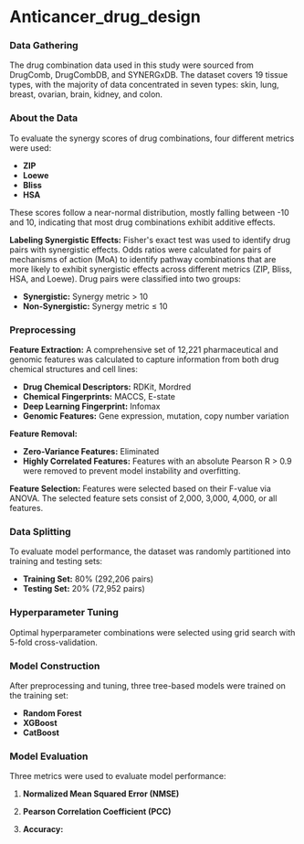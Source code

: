 # Anticancer_drug_design

### Data Gathering
The drug combination data used in this study were sourced from DrugComb, DrugCombDB, and SYNERGxDB. The dataset covers 19 tissue types, with the majority of data concentrated in seven types: skin, lung, breast, ovarian, brain, kidney, and colon.

### About the Data
To evaluate the synergy scores of drug combinations, four different metrics were used:
- **ZIP**
- **Loewe**
- **Bliss**
- **HSA**

These scores follow a near-normal distribution, mostly falling between -10 and 10, indicating that most drug combinations exhibit additive effects.

**Labeling Synergistic Effects:**
Fisher's exact test was used to identify drug pairs with synergistic effects. Odds ratios were calculated for pairs of mechanisms of action (MoA) to identify pathway combinations that are more likely to exhibit synergistic effects across different metrics (ZIP, Bliss, HSA, and Loewe). Drug pairs were classified into two groups:
- **Synergistic:** Synergy metric > 10
- **Non-Synergistic:** Synergy metric ≤ 10

### Preprocessing
**Feature Extraction:**
A comprehensive set of 12,221 pharmaceutical and genomic features was calculated to capture information from both drug chemical structures and cell lines:
- **Drug Chemical Descriptors:** RDKit, Mordred
- **Chemical Fingerprints:** MACCS, E-state
- **Deep Learning Fingerprint:** Infomax
- **Genomic Features:** Gene expression, mutation, copy number variation

**Feature Removal:**
- **Zero-Variance Features:** Eliminated
- **Highly Correlated Features:** Features with an absolute Pearson R > 0.9 were removed to prevent model instability and overfitting.

**Feature Selection:**
Features were selected based on their F-value via ANOVA. The selected feature sets consist of 2,000, 3,000, 4,000, or all features.

### Data Splitting
To evaluate model performance, the dataset was randomly partitioned into training and testing sets:
- **Training Set:** 80% (292,206 pairs)
- **Testing Set:** 20% (72,952 pairs)

### Hyperparameter Tuning
Optimal hyperparameter combinations were selected using grid search with 5-fold cross-validation.

### Model Construction
After preprocessing and tuning, three tree-based models were trained on the training set:
- **Random Forest**
- **XGBoost**
- **CatBoost**

### Model Evaluation
Three metrics were used to evaluate model performance:

1. **Normalized Mean Squared Error (NMSE)**

2. **Pearson Correlation Coefficient (PCC)**

3. **Accuracy:**
